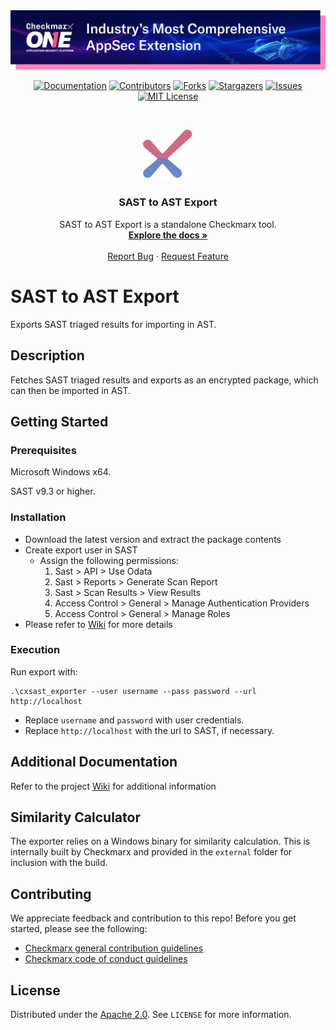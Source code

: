 <img src="https://raw.githubusercontent.com/Checkmarx/ci-cd-integrations/main/.images/banner.png">
<br />
<div  align="center" >

[![Documentation][documentation-shield]][documentation-url]
[![Contributors][contributors-shield]][contributors-url]
[![Forks][forks-shield]][forks-url]
[![Stargazers][stars-shield]][stars-url]
[![Issues][issues-shield]][issues-url]
[![MIT License][license-shield]][license-url]

</div>

<!-- PROJECT LOGO -->
<br />
<p align="center">
  <a href="">
    <img src="./logo.png" alt="Logo" width="80" height="80">
  </a>

<h3 align="center">SAST to AST Export</h3>

<p align="center">
    SAST to AST Export is a standalone Checkmarx tool.
<br />
    <a href="https://checkmarx.atlassian.net/wiki/spaces/AST/pages/6247580171/SAST+Migration+to+AST"><strong>Explore the docs »</strong></a>
    <br />
    <br />
    <a href="https://github.com/Checkmarx/sast-to-ast-export/issues/new/choose">Report Bug</a>
    ·
    <a href="https://github.com/Checkmarx/sast-to-ast-export/issues/new/choose">Request Feature</a>
</p>

# SAST to AST Export

Exports SAST triaged results for importing in AST.

## Description

Fetches SAST triaged results and exports as an encrypted package, which can then be imported in AST.

## Getting Started

### Prerequisites

Microsoft Windows x64.

SAST v9.3 or higher.

### Installation

* Download the latest version and extract the package contents
* Create export user in SAST
  * Assign the following permissions:
    1. Sast > API > Use Odata
    2. Sast > Reports > Generate Scan Report
    3. Sast > Scan Results > View Results
    4. Access Control > General > Manage Authentication Providers
    5. Access Control > General > Manage Roles
* Please refer to [Wiki](https://checkmarx.atlassian.net/wiki/spaces/AST/pages/6247580171/SAST+Migration+to+AST) for more details

### Execution

Run export with:
```
.\cxsast_exporter --user username --pass password --url http://localhost
```

 * Replace `username` and `password` with user credentials.
 * Replace `http://localhost` with the url to SAST, if necessary.

## Additional Documentation

Refer to the project [Wiki](https://checkmarx.com/resource/documents/en/34965-68669-sast-cli-export-tool.html) for additional information

## Similarity Calculator

The exporter relies on a Windows binary for similarity calculation.
This is internally built by Checkmarx and provided in the `external` folder for inclusion with the build. 

## Contributing

We appreciate feedback and contribution to this repo! Before you get started, please see the following:

- [Checkmarx general contribution guidelines](CONTRIBUTING.md)
- [Checkmarx code of conduct guidelines](CODE-OF-CONDUCT.md)

## License
Distributed under the [Apache 2.0](LICENSE). See `LICENSE` for more information.

[documentation-shield]: https://img.shields.io/badge/docs-viewdocs-blue.svg
[documentation-url]:https://checkmarx.com/resource/documents/en/34965-68669-sast-cli-export-tool.html
[contributors-shield]: https://img.shields.io/github/contributors/Checkmarx/sast-to-ast-export.svg
[contributors-url]: https://github.com/Checkmarx/sast-to-ast-export/graphs/contributors
[forks-shield]: https://img.shields.io/github/forks/Checkmarx/sast-to-ast-export.svg
[forks-url]: https://github.com/Checkmarx/sast-to-ast-export/network/members
[stars-shield]: https://img.shields.io/github/stars/Checkmarx/sast-to-ast-export.svg
[stars-url]: https://github.com/Checkmarx/sast-to-ast-export/stargazers
[issues-shield]: https://img.shields.io/github/issues/Checkmarx/sast-to-ast-export.svg
[issues-url]: https://github.com/Checkmarx/sast-to-ast-export/issues
[license-shield]: https://img.shields.io/github/license/Checkmarx/sast-to-ast-export.svg
[license-url]: https://github.com/Checkmarx/sast-to-ast-export/blob/master/LICENSE